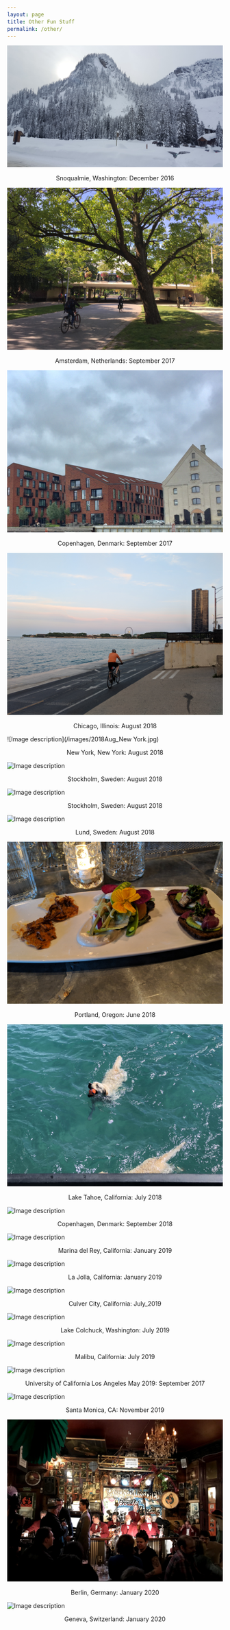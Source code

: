 ```yaml
---
layout: page
title: Other Fun Stuff
permalink: /other/
---
```


![Image description](/images/2016Dec_Washington.jpg)
<center>Snoqualmie, Washington: December 2016</center>


![Image description](/images/2017Sept_Amsterdam.JPG)
<center>Amsterdam, Netherlands: September 2017 </center>


![Image description](/images/2017Sept_Copenhagen.jpg)
<center>Copenhagen, Denmark: September 2017 </center>


![Image description](/images/2018Aug_Chicago.jpg)
<center>Chicago, Illinois: August 2018 </center>


![Image description](/images/2018Aug_New York.jpg)
<center>New York, New York: August 2018 </center>


![Image description](/images/2018Aug_Stockholm.JPG)
<center>Stockholm, Sweden: August 2018 </center>



![Image description](/images/2018AugStockholm2.jpg)
<center>Stockholm, Sweden: August 2018 </center>


![Image description](/images/2018AugLund.jpg)
<center>Lund, Sweden: August 2018 </center>


![Image description](/images/2018Jun_Portland.jpg)
<center>Portland, Oregon: June 2018 </center>


![Image description](/images/2018Jul_Tahoe.jpg)
<center>Lake Tahoe, California: July 2018</center>


![Image description](/images/2018Sept_Copenhagen.jpg )
<center>Copenhagen, Denmark: September 2018 </center>


![Image description](/images/2019Jan_MarinaDelRey.jpeg)
<center>Marina del Rey, California: January 2019 </center>


![Image description](/images/2019Jan_UCSD.jpg)
<center>La Jolla, California: January 2019 </center>


![Image description](/images/2019July_CulverCity.jpg)
<center>Culver City, California: July_2019 </center>


![Image description](/images/2019July_LakeColchuck.jpg)
<center>Lake Colchuck, Washington: July 2019 </center>


![Image description](/images/2019July_MalibuLakeHike.jpg)
<center>Malibu, California: July 2019 </center>


![Image description](/images/2019Jun_UCLA.jpg)
<center>University of California Los Angeles May 2019: September 2017 </center>

![Image description](/images/2019Nov_SantaMonica.jpg)
<center>Santa Monica, CA: November 2019 </center>


![Image description](/images/2020Jan_Berlin.jpg)
<center>Berlin, Germany: January 2020 </center>


![Image description](/images/2020Jan_Geneva.jpg)
<center>Geneva, Switzerland: January 2020</center>

